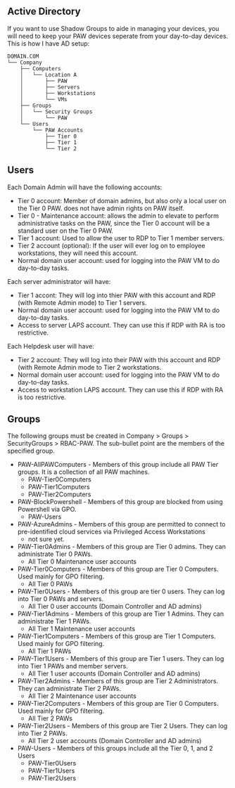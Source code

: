 ## Active Directory

If you want to use Shadow Groups to aide in managing your devices, you will need to keep your PAW devices seperate from your day-to-day devices.  This is how I have AD setup:

```
DOMAIN.COM
└── Company
    ├── Computers
    │   └── Location A
    │       ├── PAW
    │       ├── Servers
    │       ├── Workstations
    │       └── VMs
    ├── Groups
    │   └── Security Groups
    │       └── PAW
    └── Users
        └── PAW Accounts
            ├── Tier 0
            ├── Tier 1
            └── Tier 2
```

## Users

Each Domain Admin will have the following accounts:
* Tier 0 account: Member of domain admins, but also only a local user on the Tier 0 PAW.  does not have admin rights on PAW itself.
* Tier 0 - Maintenance account:  allows the admin to elevate to perform administrative tasks on the PAW, since the Tier 0 account will be a standard user on the Tier 0 PAW.
* Tier 1 account: Used to allow the user to RDP to Tier 1 member servers.
* Tier 2 account (optional): If the user will ever log on to employee workstations, they will need this account.
* Normal domain user account: used for logging into the PAW VM to do day-to-day tasks.

Each server administrator will have:
* Tier 1 accont: They will log into thier PAW with this account and RDP (with Remote Admin mode) to Tier 1 servers.
* Normal domain user account: used for logging into the PAW VM to do day-to-day tasks.
* Access to server LAPS account.  They can use this if RDP with RA is too restrictive.

Each Helpdesk user will have:
* Tier 2 account: They will log into their PAW with this account and RDP (with Remote Admin mode to Tier 2 workstations.
* Normal domain user account: used for logging into the PAW VM to do day-to-day tasks.
* Access to workstation LAPS account.  They can use this if RDP with RA is too restrictive.  

## Groups

The following groups must be created in Company > Groups > SecurityGroups > RBAC-PAW.  The sub-bullet point are the members of the specified group.

* PAW-AllPAWComputers - Members of this group include all PAW Tier groups.  It is a collection of all PAW machines.
  * PAW-Tier0Computers
  * PAW-Tier1Computers
  * PAW-Tier2Computers
* PAW-BlockPowershell - Members of this group are blocked from using Powershell via GPO.
  * PAW-Users
* PAW-AzureAdmins - Members of this group are permitted to connect to pre-identified cloud services via Privileged Access Workstations
  * not sure yet.
* PAW-Tier0Admins - Members of this group are Tier 0 admins.  They can administrate Tier 0 PAWs.
  * All Tier 0 Maintenance user accounts
* PAW-Tier0Computers - Members of this group are Tier 0 Computers.  Used mainly for GPO filtering.
  * All Tier 0 PAWs
* PAW-Tier0Users - Members of this group are tier 0 users.  They can log into Tier 0 PAWs and servers.
  * All Tier 0 user accounts (Domain Controller and AD admins)
* PAW-Tier1Admins - Members of this group are Tier 1 Admins.  They can administrate Tier 1 PAWs.
  * All Tier 1 Maintenance user accounts
* PAW-Tier1Computers - Members of this group are Tier 1 Computers.  Used mainly for GPO filtering.
  * All Tier 1 PAWs
* PAW-Tier1Users - Members of this group are Tier 1 users.  They can log into Tier 1 PAWs and member servers.
  * All Tier 1 user accounts (Domain Controller and AD admins)
* PAW-Tier2Admins - Members of this group are Tier 2 Administrators.  They can administrate Tier 2 PAWs.
  * All Tier 2 Maintenance user accounts
* PAW-Tier2Computers - Members of this group are Tier 0 Computers.  Used mainly for GPO filtering.
  * All Tier 2 PAWs
* PAW-Tier2Users - Members of this group are Tier 2 Users.  They can log into Tier 2 PAWs.
  * All Tier 2 user accounts (Domain Controller and AD admins)
* PAW-Users - Members of this groups include all the Tier 0, 1, and 2 Users
  * PAW-Tier0Users
  * PAW-Tier1Users
  * PAW-Tier2Users
